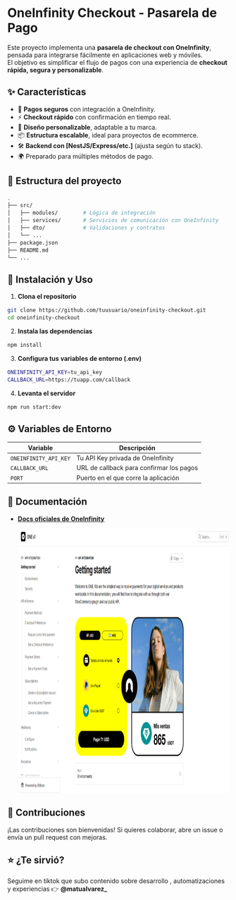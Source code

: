 # OneInfinity Checkout - Pasarela de Pago

Este proyecto implementa una **pasarela de checkout con OneInfinity**, pensada para integrarse fácilmente en aplicaciones web y móviles.  
El objetivo es simplificar el flujo de pagos con una experiencia de **checkout rápida, segura y personalizable**.

## ✨ Características

- 🔐 **Pagos seguros** con integración a OneInfinity.
- ⚡ **Checkout rápido** con confirmación en tiempo real.
- 🎨 **Diseño personalizable**, adaptable a tu marca.
- 📦 **Estructura escalable**, ideal para proyectos de ecommerce.
- 🛠️ **Backend con [NestJS/Express/etc.]** (ajusta según tu stack).
- 🌍 Preparado para múltiples métodos de pago.

## 📂 Estructura del proyecto

```bash
.
├── src/
│   ├── modules/        # Lógica de integración
│   ├── services/       # Servicios de comunicación con OneInfinity
│   ├── dto/            # Validaciones y contratos
│   └── ...
├── package.json
├── README.md
└── ...

```

## 🚀 Instalación y Uso

1. **Clona el repositorio**

```bash
git clone https://github.com/tuusuario/oneinfinity-checkout.git
cd oneinfinity-checkout
```

2. **Instala las dependencias**

```bash
npm install
```

3. **Configura tus variables de entorno (.env)**

```bash
ONEINFINITY_API_KEY=tu_api_key
CALLBACK_URL=https://tuapp.com/callback
```

4. **Levanta el servidor**

```bash
npm run start:dev
```

## ⚙️ Variables de Entorno

| Variable              | Descripción                              |
| --------------------- | ---------------------------------------- |
| `ONEINFINITY_API_KEY` | Tu API Key privada de OneInfinity        |
| `CALLBACK_URL`        | URL de callback para confirmar los pagos |
| `PORT`                | Puerto en el que corre la aplicación     |

## 📖 Documentación

- [**Docs oficiales de OneInfinity**](https://oneinfinite.gitbook.io/v1)

  <img width="500" height="600" alt="imagen" src="https://github.com/Mateo-Alvarez1/oneinfinity-checkout/blob/master/readme-image.png" />


## 🤝 Contribuciones

¡Las contribuciones son bienvenidas!
Si quieres colaborar, abre un issue o envía un pull request con mejoras.

## ⭐ ¿Te sirvió?

Seguime en tiktok que subo contenido sobre desarrollo , automatizaciones y experiencias
👉 **@matualvarez\_**
